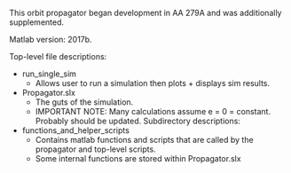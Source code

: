 This orbit propagator began development in AA 279A and was additionally supplemented.

Matlab version: 2017b.

Top-level file descriptions:
- run_single_sim
  - Allows user to run a simulation then plots + displays sim results.
- Propagator.slx
  - The guts of the simulation.
  - IMPORTANT NOTE: Many calculations assume e = 0 = constant. Probably should be updated.
Subdirectory descriptions:
- functions_and_helper_scripts
  - Contains matlab functions and scripts that are called by the propagator and top-level scripts.
  - Some internal functions are stored within Propagator.slx
